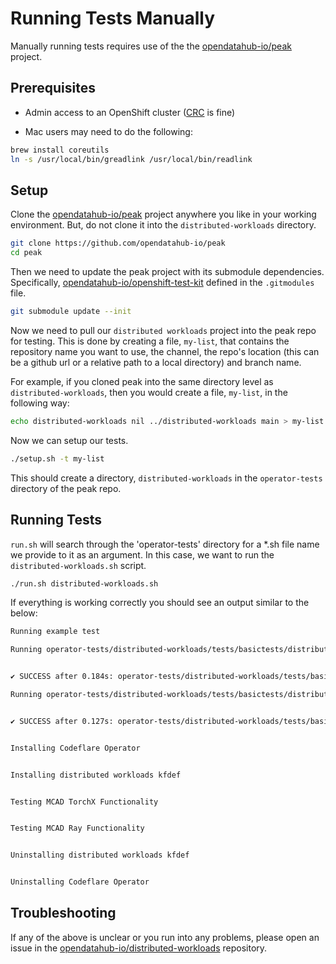 # Running Tests Manually

Manually running tests requires use of the the [opendatahub-io/peak](https://github.com/opendatahub-io/peak) project.

## Prerequisites

* Admin access to an OpenShift cluster ([CRC](https://developers.redhat.com/products/openshift-local/overview) is fine)

* Mac users may need to do the following:
```bash
brew install coreutils
ln -s /usr/local/bin/greadlink /usr/local/bin/readlink
```

## Setup

Clone the [opendatahub-io/peak](https://github.com/opendatahub-io/peak) project anywhere you like in your working environment. But, do not clone it into the `distributed-workloads` directory.

```bash
git clone https://github.com/opendatahub-io/peak
cd peak
```

Then we need to update the peak project with its submodule dependencies. Specifically, [opendatahub-io/openshift-test-kit](https://github.com/opendatahub-io/openshift-test-kit/tree/0e469c4bf967b531780eb05d6b96463214288db7) defined in the `.gitmodules` file.

```bash
git submodule update --init
``` 

Now we need to pull our `distributed workloads` project into the peak repo for testing. This is done by creating a file, `my-list`, that contains the repository name you want to use, the channel, the repo's location (this can be a github url or a relative path to a local directory) and branch name.

For example, if you cloned peak into the same directory level as `distributed-workloads`, then you would create a file, `my-list`, in the following way:

```bash
echo distributed-workloads nil ../distributed-workloads main > my-list
```

Now we can setup our tests.

```bash
./setup.sh -t my-list
```

This should create a directory, `distributed-workloads` in the `operator-tests` directory of the peak repo.

## Running Tests

`run.sh` will search through the 'operator-tests' directory for a *.sh file name we provide to it as an argument. In this case, we want to run the `distributed-workloads.sh` script.

```bash
./run.sh distributed-workloads.sh
```
If everything is working correctly you should see an output similar to the below:

```bash
Running example test

Running operator-tests/distributed-workloads/tests/basictests/distributed-workloads.sh:15: executing 'oc project opendatahub' expecting success...


✔ SUCCESS after 0.184s: operator-tests/distributed-workloads/tests/basictests/distributed-workloads.sh:15: executing 'oc project opendatahub' expecting success

Running operator-tests/distributed-workloads/tests/basictests/distributed-workloads.sh:16: executing 'oc get pods' expecting success...


✔ SUCCESS after 0.127s: operator-tests/distributed-workloads/tests/basictests/distributed-workloads.sh:16: executing 'oc get pods' expecting success


Installing Codeflare Operator


Installing distributed workloads kfdef


Testing MCAD TorchX Functionality


Testing MCAD Ray Functionality


Uninstalling distributed workloads kfdef


Uninstalling Codeflare Operator

```


## Troubleshooting

If any of the above is unclear or you run into any problems, please open an issue in the [opendatahub-io/distributed-workloads](https://github.com/opendatahub-io/distributed-workloads/issues) repository. 
